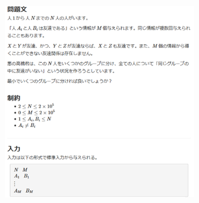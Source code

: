 ![question](https://github.com/kimura-12/AtCoder_Training/blob/master/AtCoder_Beginner_Contest/ABC177/D.Friends/question.png)
